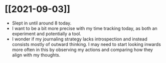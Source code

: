 # [[2021-09-03]]

- Slept in until around 8 today.
- I want to be a bit more precise with my time tracking today, as both an experiment and potentially a tool. 
- I wonder if my journaling strategy lacks introspection and instead consists mostly of outward thinking. I may need to start looking inwards more often in this by observing my actions and comparing how they align with my thoughts.